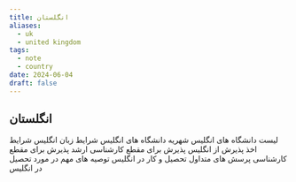 ```yaml
---
title: انگلستان
aliases:
  - uk
  - united kingdom
tags:
  - note
  - country
date: 2024-06-04
draft: false
---
```

## انگلستان

لیست دانشگاه های انگلیس
شهریه دانشگاه های انگلیس
شرایط زبان انگلیس
شرایط اخذ پذیرش از انگلیس
پذیرش برای مقطع کارشناسی ارشد
پذیرش برای مقطع کارشناسی 
پرسش های متداول
تحصیل و کار در انگلیس
توصیه های مهم در مورد تحصیل در انگلیس

